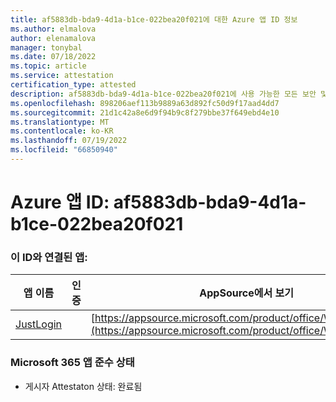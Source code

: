 ```yaml
---
title: af5883db-bda9-4d1a-b1ce-022bea20f021에 대한 Azure 앱 ID 정보
ms.author: elmalova
author: elenamalova
manager: tonybal
ms.date: 07/18/2022
ms.topic: article
ms.service: attestation
certification_type: attested
description: af5883db-bda9-4d1a-b1ce-022bea20f021에 사용 가능한 모든 보안 및 규정 준수 정보입니다.
ms.openlocfilehash: 898206aef113b9889a63d892fc50d9f17aad4dd7
ms.sourcegitcommit: 21d1c42a8e6d9f94b9c8f279bbe37f649ebd4e10
ms.translationtype: MT
ms.contentlocale: ko-KR
ms.lasthandoff: 07/19/2022
ms.locfileid: "66850940"
---
```

# <a name="azure-app-id-af5883db-bda9-4d1a-b1ce-022bea20f021"></a>Azure 앱 ID: af5883db-bda9-4d1a-b1ce-022bea20f021


### <a name="apps-associated-with-this-id"></a>이 ID와 연결된 앱:
| **앱 이름** | **인증** | **AppSource에서 보기** |
|--------------|---------------|-----------------------|
| [JustLogin](../forward/WA200004314.md) |  | [https://appsource.microsoft.com/product/office/WA200004314](https://appsource.microsoft.com/product/office/WA200004314) |

### <a name="microsoft-365-app-compliance-status"></a>Microsoft 365 앱 준수 상태
- 게시자 Attestaton 상태: 완료됨
